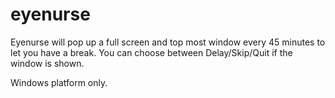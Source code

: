 # eyenurse

Eyenurse will pop up a full screen and top most window every 45 minutes to let you have a break.
You can choose between Delay/Skip/Quit if the window is shown.

Windows platform only.
